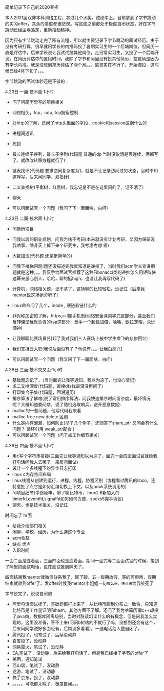 简单记录下自己的2020春招



本人2021届双非本科网络工程，拿过几个水奖，成绩中上。目前拿到了字节跳动的实习offer，其余的进度都很悲观。写这些之前都处于极度自闭状态，好在字节跳动已经尘埃落定，重新拾起精神。



因为只有字节跳动走完了所有流程，所以就主要记录下字节跳动的面试经历。由于没有考研打算，很早就用学长的内推码投了暑期实习生的一个后端岗位，但简历一直是评估中，后来学长说让我试试投其他岗位，走日常实习生，又投了一个后端开发。在简历评估中的这段时间，我除了字节和阿里没有投其他简历，投这俩是因为有学长内推。我是没想到简历评估了两个月。。。感觉实在不行了，开始海投，这时候已经4月下旬了。。。



字节跳动的面试体验还是不错的：



4.23日 一面·技术面·1小时

* 问了问简历里写的项目相关

* 网络相关，tcp，udp, tcp拥塞控制
* 对http的了解，还问了http头里面的字段，cookie和session区别什么的
* 进程间通讯
* 死锁
* 最长连续子序列，最长子序列(代码题 普通的dp 当时没说清是否连续，俩都写了，就改改转移方程就行了)
* 链表找环(代码题 要求空间复杂度为1，就是不让记录访问过的状态，当时不知道咋写，后来问同学，双指针)
* 二叉查找树(平衡树，红黑树，我忘记是不是在这里问的了，记不清了)
* 聊天
* 可以问面试官一个问题（我问了下一面面啥，白问）

4.23日 二面·技术面·1小时

* 问简历项目

* 问我以后的职业规划，问我为啥不考研(本来就没有计划考研，又因为保研没我啥事，除非天上掉下来个研究生，我考虑考虑 雾)
* 大数加法(代码题 还是挺简单的)
* 问我下楼梯问题(题还没描述完我就知道是递推了，当时我们acm学长宣讲例题就是这种。。。我反手给面试官推荐了这种Fibonacci类的递推怎么用矩阵快速幂来恶心别人，哈哈，聊的挺high，也没让我再写代码了)
* 计算机，网络相关题，记不清了，这场聊的比较轻松，没记住（后来我mentor说这场她旁听了）
* linux命令问了几个，inode , 硬链软链什么的
* 非对称加密的了解，https,ssl握手机制(网络安全课刚学完这部分，甚至我们反转课堂我就负责的rsa这部分，反手一个超级加倍，哈哈，欧拉定理，永远滴神)
* 让我聊聊比赛场景(引起了我对我们三人赛场上被中学生虐飞的悲惨回忆)
* 我们支持云入职(我说后面没有了？他说有。。。让我白高兴)
* 可以问面试官一个问题（我又问了下一面面啥，白问）

4.28日 三面·技术交叉面·1小时

* 基础题忘记了，（当时面完让我等通知，我以为凉了，也没心情记）
* 求二叉树深度(代码题，直接dfs找最深没再问了)
* 打印集合子集(代码题，回溯遍历)
* 排序算法了解啥(说了常用排序算法，问我快速排序时间复杂度，最坏情况呢？大概知道要问啥，说了随机选取哨兵，避开恶意数据)
* malloc的一些问题，他写代码我来看
* malloc free new delete 区别
* 什么是内存泄漏，如何防止(举了几个例子，还回答了share_ptr 又问会有什么问题？ 循环引用 weak_ptr配合 )
* 可以问面试官一个问题（问了点工作细节相关）

4.28日 四面·技术面·1小时

* 用c写个字符串拼接(三面完让我等通知以为凉了，面完一会四面面试官就给我打电话问我人去哪了，来房间面试)
* 设计一个多线程下的异步日志打印
* linux c内存空间布局
* linux线程从创建到运行，进程，线程，协程区别（协程看过腾讯的libco，还特意扯了点它是如何汇编切换上下文，以及hook系统调用的）
* 问项目细节(中途延申，聊了聊比特币，linux2.6新加入的timerfd,eventfd,signalfd如何如何方便，socks5握手协议)
* 聊天，也是技术相关，没记住

时间忘了 hr面

* 给我介绍部门相关
* 闲聊，学校，经历，为什么选这个专业
* acm收获
* 缺点 优点
* 入职时间

一面二面是连着面，三面四面也是连着面，期间一面完等二面面试官的时候，接到了阿里的面试电话，说在面试推到隔天了。



四面结束我mentor就微信联系我了，聊了聊，五一假期放假，等的可煎熬，假期结束就收到offer了。发offer时候我mentor小姐姐一句`接么哥，快点来`给我笑死了







字节说完了，说说自闭的

* 阿里电话面试挂了，基础题都打上来了，从比特币聊到分布式一致性，只知道比特币是工作量证明和hash，其他方面不了解。还问了我为啥简历偏c++却投了java岗，数据库隔离级别，当时对脏读幻读什么的有概念，但是问我怎么实现的，这里没准备，答不上来(问问b树啥的不就行了吗，没想到还会有这个，后来问同学说好多面经有，后悔没多看看)。一通电话给人整自闭了。
* 腾讯投了，也笔试了，后续没动静
* 百度投了，没动静
* 网易雷火，笔试了，没动静
* EA,笔试了，没动静，后来给我打电话了，但是我已经接了字节的offer了
* 美团，通知笔试
* 西山居，笔试了，没动静
* 途游，笔试了，没动静
* 快手京东，投了，没动静
* 。。。。。可能都太晚了，极度自闭。。。

